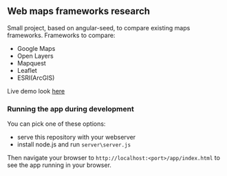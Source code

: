 ## Web maps frameworks research 
Small project, based on angular-seed, to compare existing maps frameworks. Frameworks to compare: 
- Google Maps
- Open Layers
- Mapquest
- Leaflet
- ESRI(ArcGIS)
 
Live demo look [here](http://smirnovigor.github.io/mapsResearch/app/index.html)

### Running the app during development

You can pick one of these options:

* serve this repository with your webserver
* install node.js and run `server\server.js`

Then navigate your browser to `http://localhost:<port>/app/index.html` to see the app running in
your browser.

